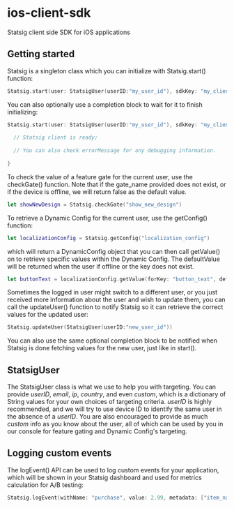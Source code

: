 # ios-client-sdk
Statsig client side SDK for iOS applications

## Getting started
Statsig is a singleton class which you can initialize with Statsig.start() function:

```swift
Statsig.start(user: StatsigUser(userID:"my_user_id"), sdkKey: "my_client_sdk_key")
```

You can also optionally use a completion block to wait for it to finish initializing:

```swift
Statsig.start(user: StatsigUser(userID:"my_user_id"), sdkKey: "my_client_sdk_key") { errorMessage in
 
  // Statsig client is ready;
  
  // You can also check errorMessage for any debugging information.  
    
}
```

To check the value of a feature gate for the current user, use the checkGate() function. Note that if the gate_name provided does not exist,
or if the device is offline, we will return false as the default value.

```swift 
let showNewDesign = Statsig.checkGate("show_new_design")
```

To retrieve a Dynamic Config for the current user, use the getConfig() function:

```swift
let localizationConfig = Statsig.getConfig("localization_config")
```

which will return a DynamicConfig object that you can then call getValue() on to retrieve specific values within the Dynamic Config. The
defaultValue will be returned when the user if offline or the key does not exist.

```swift
let buttonText = localizationConfig.getValue(forKey: "button_text", defaultValue: "Check out")
```


Sometimes the logged in user might switch to a different user, or you just received more information about the user and wish to update them,
you can call the updateUser() function to notify Statsig so it can retrieve the correct values for the updated user:

```swift
Statsig.updateUser(StatsigUser(userID:"new_user_id"))
```

You can also use the same optional completion block to be notified when Statsig is done fetching values for the new user, just like in start().


## StatsigUser

The StatsigUser class is what we use to help you with targeting. You can provide *userID*, *email*, *ip*, *country*, and even *custom*, which
is a dictionary of String values for your own choices of targeting criteria. *userID* is highly recommended, and we will try to use device ID
to identify the same user in the absence of a *userID*. You are also encouraged to provide as much *custom* info as you know about the
user, all of which can be used by you in our console for feature gating and Dynamic Config's targeting.


## Logging custom events

The logEvent() API can be used to log custom events for your application, which will be shown in your Statsig dashboard and used for
metrics calculation for A/B testing:

```swift
Statsig.logEvent(withName: "purchase", value: 2.99, metadata: ["item_name": "remove_ads"])
```


